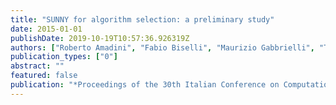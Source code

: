 ```yaml
---
title: "SUNNY for algorithm selection: a preliminary study"
date: 2015-01-01
publishDate: 2019-10-19T10:57:36.926319Z
authors: ["Roberto Amadini", "Fabio Biselli", "Maurizio Gabbrielli", "Tong Liu", "Jacopo Mauro"]
publication_types: ["0"]
abstract: ""
featured: false
publication: "*Proceedings of the 30th Italian Conference on Computational Logic, Genova, Italy, July 1-3, 2015.*"
---
```


